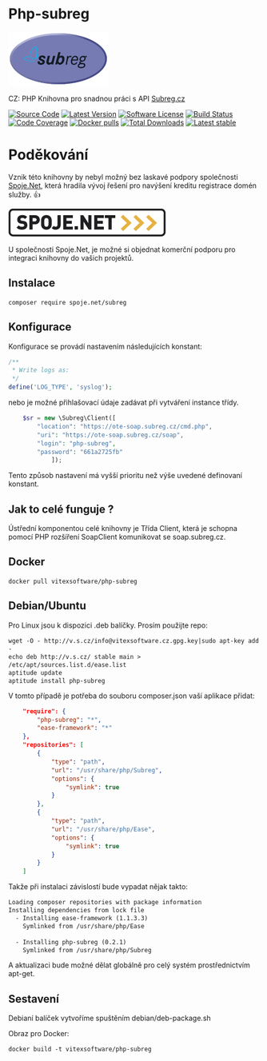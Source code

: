 
# Php-subreg
![Php-subreg Logo](https://github.com/Spoje-NET/php-subreg/raw/master/php-subreg-logo.png "Project Logo")



CZ: PHP Knihovna pro snadnou práci s API [Subreg.cz](https://subreg.cz/manual/)

[![Source Code](http://img.shields.io/badge/source/Spoje-NET/php-subreg-blue.svg?style=flat-square)](https://github.com/Spoje-NET/php-subreg)
[![Latest Version](https://img.shields.io/github/release/Spoje-NET/php-subreg.svg?style=flat-square)](https://github.com/Spoje-NET/php-subreg/releases)
[![Software License](https://img.shields.io/badge/license-GNU-brightgreen.svg?style=flat-square)](https://github.com/Spoje-NET/php-subreg/blob/master/LICENSE)
[![Build Status](https://img.shields.io/travis/Spoje-NET/php-subreg/master.svg?style=flat-square)](https://travis-ci.org/Spoje-NET/php-subreg)
[![Code Coverage](https://scrutinizer-ci.com/g/Spoje-NET/php-subreg/badges/coverage.png?b=master)](https://scrutinizer-ci.com/g/Spoje-NET/php-subreg/?branch=master)
[![Docker pulls](https://img.shields.io/docker/pulls/vitexsoftware/php-subreg.svg)](https://hub.docker.com/r/vitexsoftware/php-subreg/)
[![Total Downloads](https://img.shields.io/packagist/dt/spoje.net/php-subreg.svg?style=flat-square)](https://packagist.org/packages/spoje.net/php-subreg)
[![Latest stable](https://img.shields.io/packagist/v/spoje.net/php-subreg.svg?style=flat-square)](https://packagist.org/packages/spoje.net/php-subreg)

# Poděkování 
Vznik této knihovny by nebyl možný bez laskavé podpory společnosti [Spoje.Net](http://www.spoje.net), 
která hradila vývoj řešení pro navýšení kreditu registrace domén služby. :+1:

![Spoje.Net](https://github.com/Spoje-NET/php-subreg/raw/master/spoje-net_logo.gif "Spoje.Net")

U společnosti Spoje.Net, je možné si objednat komerční podporu pro integraci
knihovny do vašich projektů.

Instalace
---------

    composer require spoje.net/subreg

Konfigurace
-----------

Konfigurace se provádí nastavením následujících konstant:

```php
/**
 * Write logs as:
 */
define('LOG_TYPE', 'syslog');

```

nebo je možné přihlašovací údaje zadávat při vytváření instance třídy.

```php
    $sr = new \Subreg\Client([
        "location": "https://ote-soap.subreg.cz/cmd.php",
        "uri": "https://ote-soap.subreg.cz/soap",
        "login": "php-subreg",
        "password": "661a2725fb"
            ]);
```



Tento způsob nastavení má vyšší prioritu než výše uvedené definovaní konstant.

Jak to celé funguje ?
---------------------

Ústřední komponentou celé knihovny je Třída Client, která je schopna pomocí 
PHP rozšíření SoapClient komunikovat se soap.subreg.cz.


Docker
------

    docker pull vitexsoftware/php-subreg

Debian/Ubuntu
-------------

Pro Linux jsou k dispozici .deb balíčky. Prosím použijte repo:

    wget -O - http://v.s.cz/info@vitexsoftware.cz.gpg.key|sudo apt-key add -
    echo deb http://v.s.cz/ stable main > /etc/apt/sources.list.d/ease.list
    aptitude update
    aptitude install php-subreg

V tomto případě je potřeba do souboru composer.json vaší aplikace přidat:

```json
    "require": {
        "php-subreg": "*",
        "ease-framework": "*"
    },
    "repositories": [
        {
            "type": "path",
            "url": "/usr/share/php/Subreg",
            "options": {
                "symlink": true
            }
        },
        {
            "type": "path",
            "url": "/usr/share/php/Ease",
            "options": {
                "symlink": true
            }
        }
    ]
```

Takže při instalaci závislostí bude vypadat nějak takto:

    Loading composer repositories with package information
    Installing dependencies from lock file
      - Installing ease-framework (1.1.3.3)
        Symlinked from /usr/share/php/Ease

      - Installing php-subreg (0.2.1)
        Symlinked from /usr/share/php/Subreg

A aktualizaci bude možné dělat globálně pro celý systém prostřednictvím apt-get.

Sestavení
---------

Debianí balíček vytvoříme spuštěním debian/deb-package.sh

Obraz pro Docker:

    docker build -t vitexsoftware/php-subreg

